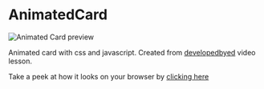 # AnimatedCard

![Animated Card preview](https://lucasfernandodev.github.io/AnimatedCard/assets/img/screen.gif)


Animated card with css and javascript.
Created from <a href="https://github.com/developedbyed">developedbyed</a> video lesson.

Take a peek at how it looks on your browser by <a href="https://codepen.io/lucasfernandodev/pen/MWjgNpx">clicking here</a>
